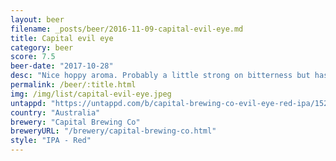 ```yaml
---
layout: beer
filename: _posts/beer/2016-11-09-capital-evil-eye.md
title: Capital evil eye
category: beer
score: 7.5
beer-date: "2017-10-28"
desc: "Nice hoppy aroma. Probably a little strong on bitterness but has a good red flavour. Really grows on you"
permalink: /beer/:title.html
img: /img/list/capital-evil-eye.jpeg
untappd: "https://untappd.com/b/capital-brewing-co-evil-eye-red-ipa/1525415"
country: "Australia"
brewery: "Capital Brewing Co"
breweryURL: "/brewery/capital-brewing-co.html"
style: "IPA - Red"
---
```

